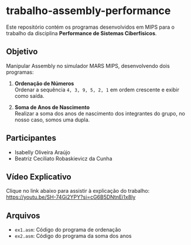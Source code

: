 # trabalho-assembly-performance

Este repositório contém os programas desenvolvidos em MIPS para o trabalho da disciplina **Performance de Sistemas Ciberfísicos**.

## Objetivo

Manipular Assembly no simulador MARS MIPS, desenvolvendo dois programas:

1. **Ordenação de Números**  
   Ordenar a sequência `4, 3, 9, 5, 2, 1` em ordem crescente e exibir como saída.

2. **Soma de Anos de Nascimento**  
   Realizar a soma dos anos de nascimento dos integrantes do grupo, no nosso caso, somos uma dupla. 

## Participantes

- Isabelly Oliveira Araújo
- Beatriz Ceciliato Robaskievicz da Cunha

## Vídeo Explicativo

Clique no link abaixo para assistir à explicação do trabalho: https://youtu.be/SH-74Gi2YPY?si=cG6B5DNtnEi1x8ly

## Arquivos

- `ex1.asm`: Código do programa de ordenação
- `ex2.asm`: Código do programa da soma dos anos
